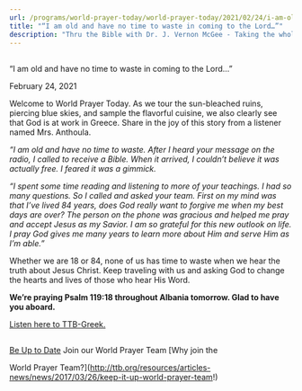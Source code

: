 ```yaml
---
url: /programs/world-prayer-today/world-prayer-today/2021/02/24/i-am-old-and-have-no-time-to-waste-in-coming-to-the-lord
title: "“I am old and have no time to waste in coming to the Lord…”"
description: "Thru the Bible with Dr. J. Vernon McGee - Taking the whole Word to the whole world"
---
```







## 
 “I am old and have no time to waste in coming to the Lord…”


February 24, 2021




Welcome to World Prayer Today. As we tour the sun-bleached ruins, piercing blue skies, and sample the flavorful cuisine, we also clearly see that God is at work in Greece. Share in the joy of this story from a listener named Mrs. Anthoula.

*“I am old and have no time to waste. After I heard your message on the radio, I called to receive a Bible. When it arrived, I couldn’t believe it was actually free. I feared it was a gimmick.* 

*“I spent some time reading and listening to more of your teachings. I had so many questions. So I called and asked your team. First on my mind was that I’ve lived 84 years, does God really want to forgive me when my best days are over? The person on the phone was gracious and helped me pray and accept Jesus as my Savior. I am so grateful for this new outlook on life. I pray God gives me many years to learn more about Him and serve Him as I’m able.”*

Whether we are 18 or 84, none of us has time to waste when we hear the truth about Jesus Christ. Keep traveling with us and asking God to change the hearts and lives of those who hear His Word.

**We’re praying Psalm 119:18 throughout Albania tomorrow. Glad to have you aboard.**

[Listen here to TTB-Greek.](https://ttb.twr.org/home/day,0510/language,ELL)







## 




[Be Up to Date](http://feeds.feedburner.com/WorldPrayerToday "World Prayer Today RSS Feed")
Join our World Prayer Team
[Why join the  

World Prayer Team?](http://ttb.org/resources/articles-news/news/2017/03/26/keep-it-up-world-prayer-team!)




